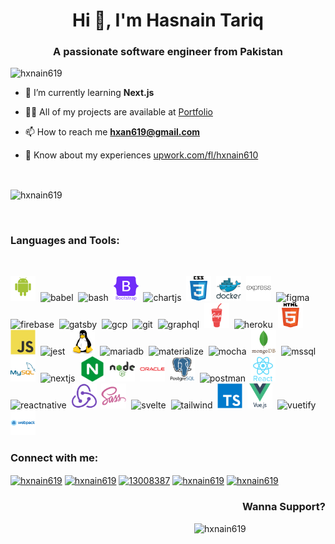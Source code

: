 <h1 align="center">Hi 👋, I'm Hasnain Tariq</h1>
<h3 align="center">A passionate software engineer from Pakistan</h3>

<p align="left"> <img src="https://img.shields.io/badge/Profile%20views-17-purple?style=for-the-badge" alt="hxnain619" /> </p> 

- 🌱 I’m currently learning **Next.js**

- 👨‍💻 All of my projects are available at [Portfolio](upwork.com/fl/hxnain619)

- 📫 How to reach me **hxan619@gmail.com**

- 📄 Know about my experiences [upwork.com/fl/hxnain610](upwork.com/fl/hxnain610)

<br>
<p><img align="center" src="https://github-readme-streak-stats.herokuapp.com?user=hxnain619&theme=dark&hide_border=true&card_width=950&background=45%2C951F44%2C9872EB&dates=EBEBEB&ring=9872EBB7&fire=9872EBEA&currStreakLabel=9872EBFC" alt="hxnain619" /></p>
<br>

<h3 align="left">Languages and Tools:</h3>
<br>
<p align="left">
  <img src="https://raw.githubusercontent.com/devicons/devicon/master/icons/android/android-original-wordmark.svg" alt="android" width="40" height="40" />&nbsp;
  <img src="https://www.vectorlogo.zone/logos/babeljs/babeljs-icon.svg" alt="babel" width="40" height="40" />&nbsp;
  <img src="https://www.vectorlogo.zone/logos/gnu_bash/gnu_bash-icon.svg" alt="bash" width="40" height="40" />&nbsp;
  <img src="https://raw.githubusercontent.com/devicons/devicon/master/icons/bootstrap/bootstrap-plain-wordmark.svg" alt="bootstrap" width="40" height="40" />&nbsp;
  <img src="https://www.chartjs.org/media/logo-title.svg" alt="chartjs" width="40" height="40" />&nbsp;
  <img src="https://raw.githubusercontent.com/devicons/devicon/master/icons/css3/css3-original-wordmark.svg" alt="css3" width="40" height="40" />&nbsp;
  <img src="https://raw.githubusercontent.com/devicons/devicon/master/icons/docker/docker-original-wordmark.svg" alt="docker" width="40" height="40" />&nbsp;
  <img src="https://raw.githubusercontent.com/devicons/devicon/master/icons/express/express-original-wordmark.svg" alt="express" width="40" height="40" />&nbsp;
  <img src="https://www.vectorlogo.zone/logos/figma/figma-icon.svg" alt="figma" width="40" height="40" />&nbsp;
  <img src="https://www.vectorlogo.zone/logos/firebase/firebase-icon.svg" alt="firebase" width="40" height="40" />&nbsp;
  <img src="https://www.vectorlogo.zone/logos/gatsbyjs/gatsbyjs-icon.svg" alt="gatsby" width="40" height="40" />&nbsp;
  <img src="https://www.vectorlogo.zone/logos/google_cloud/google_cloud-icon.svg" alt="gcp" width="40" height="40" />&nbsp;
  <img src="https://www.vectorlogo.zone/logos/git-scm/git-scm-icon.svg" alt="git" width="40" height="40" />&nbsp;
  <img src="https://www.vectorlogo.zone/logos/graphql/graphql-icon.svg" alt="graphql" width="40" height="40" />&nbsp;
  <img src="https://raw.githubusercontent.com/devicons/devicon/master/icons/gulp/gulp-plain.svg" alt="gulp" width="40" height="40" />&nbsp;
  <img src="https://www.vectorlogo.zone/logos/heroku/heroku-icon.svg" alt="heroku" width="40" height="40" />&nbsp;
  <img src="https://raw.githubusercontent.com/devicons/devicon/master/icons/html5/html5-original-wordmark.svg" alt="html5" width="40" height="40" />&nbsp;
  <img src="https://raw.githubusercontent.com/devicons/devicon/master/icons/javascript/javascript-original.svg" alt="javascript" width="40" height="40" />&nbsp;
  <img src="https://www.vectorlogo.zone/logos/jestjsio/jestjsio-icon.svg" alt="jest" width="40" height="40" />&nbsp;
  <img src="https://raw.githubusercontent.com/devicons/devicon/master/icons/linux/linux-original.svg" alt="linux" width="40" height="40" />&nbsp;
  <img src="https://www.vectorlogo.zone/logos/mariadb/mariadb-icon.svg" alt="mariadb" width="40" height="40" />&nbsp;
  <img src="https://raw.githubusercontent.com/prplx/svg-logos/5585531d45d294869c4eaab4d7cf2e9c167710a9/svg/materialize.svg" alt="materialize" width="40" height="40" />&nbsp;
  <img src="https://www.vectorlogo.zone/logos/mochajs/mochajs-icon.svg" alt="mocha" width="40" height="40" />&nbsp;
  <img src="https://raw.githubusercontent.com/devicons/devicon/master/icons/mongodb/mongodb-original-wordmark.svg" alt="mongodb" width="40" height="40" />&nbsp;
  <img src="https://www.svgrepo.com/show/303229/microsoft-sql-server-logo.svg" alt="mssql" width="40" height="40" />&nbsp;
  <img src="https://raw.githubusercontent.com/devicons/devicon/master/icons/mysql/mysql-original-wordmark.svg" alt="mysql" width="40" height="40" />&nbsp;
  <img src="https://cdn.worldvectorlogo.com/logos/nextjs-2.svg" alt="nextjs" width="40" height="40" />&nbsp;
  <img src="https://raw.githubusercontent.com/devicons/devicon/master/icons/nginx/nginx-original.svg" alt="nginx" width="40" height="40" />&nbsp;
  <img src="https://raw.githubusercontent.com/devicons/devicon/master/icons/nodejs/nodejs-original-wordmark.svg" alt="nodejs" width="40" height="40" />&nbsp;
  <img src="https://raw.githubusercontent.com/devicons/devicon/master/icons/oracle/oracle-original.svg" alt="oracle" width="40" height="40" />&nbsp;
  <img src="https://raw.githubusercontent.com/devicons/devicon/master/icons/postgresql/postgresql-original-wordmark.svg" alt="postgresql" width="40" height="40" />&nbsp;
  <img src="https://www.vectorlogo.zone/logos/getpostman/getpostman-icon.svg" alt="postman" width="40" height="40" />&nbsp;
  <img src="https://raw.githubusercontent.com/devicons/devicon/master/icons/react/react-original-wordmark.svg" alt="react" width="40" height="40" />&nbsp;
  <img src="https://reactnative.dev/img/header_logo.svg" alt="reactnative" width="40" height="40" />&nbsp;
  <img src="https://raw.githubusercontent.com/devicons/devicon/master/icons/redux/redux-original.svg" alt="redux" width="40" height="40" />&nbsp;
  <img src="https://raw.githubusercontent.com/devicons/devicon/master/icons/sass/sass-original.svg" alt="sass" width="40" height="40" />&nbsp;
  <img src="https://upload.wikimedia.org/wikipedia/commons/1/1b/Svelte_Logo.svg" alt="svelte" width="40" height="40" />&nbsp;
  <img src="https://www.vectorlogo.zone/logos/tailwindcss/tailwindcss-icon.svg" alt="tailwind" width="40" height="40" />&nbsp;
  <img src="https://raw.githubusercontent.com/devicons/devicon/master/icons/typescript/typescript-original.svg" alt="typescript" width="40" height="40" />&nbsp;
  <img src="https://raw.githubusercontent.com/devicons/devicon/master/icons/vuejs/vuejs-original-wordmark.svg" alt="vuejs" width="40" height="40" />&nbsp;
  <img src="https://bestofjs.org/logos/vuetify.svg" alt="vuetify" width="40" height="40" />&nbsp;
  <img src="https://raw.githubusercontent.com/devicons/devicon/d00d0969292a6569d45b06d3f350f463a0107b0d/icons/webpack/webpack-original-wordmark.svg" alt="webpack" width="40" height="40" />&nbsp;
</p>

<h3 align="left">Connect with me:</h3>
<p>
<a href="https://dev.to/hxnain619" target="blank"><img align="center" src="https://raw.githubusercontent.com/rahuldkjain/github-profile-readme-generator/master/src/images/icons/Social/devto.svg" alt="hxnain619" height="30" width="40" /></a>
<a href="https://linkedin.com/in/hxnain619" target="blank"><img align="center" src="https://raw.githubusercontent.com/rahuldkjain/github-profile-readme-generator/master/src/images/icons/Social/linked-in-alt.svg" alt="hxnain619" height="30" width="40" /></a>
<a href="https://stackoverflow.com/users/13008387" target="blank"><img align="center" src="https://raw.githubusercontent.com/rahuldkjain/github-profile-readme-generator/master/src/images/icons/Social/stack-overflow.svg" alt="13008387" height="30" width="40" /></a>
<a href="https://www.hackerrank.com/hxnain619" target="blank"><img align="center" src="https://raw.githubusercontent.com/rahuldkjain/github-profile-readme-generator/master/src/images/icons/Social/hackerrank.svg" alt="hxnain619" height="30" width="40" /></a>
<a href="https://www.leetcode.com/hxnain619" target="blank"><img align="center" src="https://raw.githubusercontent.com/rahuldkjain/github-profile-readme-generator/master/src/images/icons/Social/leet-code.svg" alt="hxnain619" height="30" width="40" /></a>
</p>

<h3 align="right">Wanna Support?</h3>
<p><a href="https://www.buymeacoffee.com/hxnain619"> <img align="right" src="https://cdn.buymeacoffee.com/buttons/v2/default-yellow.png" height="50" width="210" alt="hxnain619" /></a></p>
<br>
